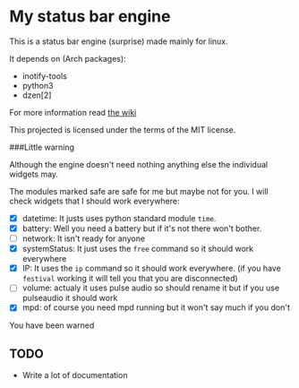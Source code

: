 My status bar engine
====================

This is a status bar engine (surprise) made mainly for linux.  

It depends on (Arch packages):
* inotify-tools
* python3
* dzen[2]

For more information read [the wiki](https://github.com/ludat/SB/wiki)

This projected is licensed under the terms of the MIT license.

###Little warning

Although the engine doesn't need nothing anything else the individual widgets may.

The modules marked safe are safe for me but maybe not for you. I will check widgets that I should work everywhere:  
- [x] datetime: It justs uses python standard module `time`.
- [x] battery: Well you need a battery but if it's not there won't bother.
- [ ] network: It isn't ready for anyone
- [x] systemStatus: It just uses the `free` command so it should work everywhere
- [x] IP: It uses the `ip` command so it should work everywhere. (if you have `festival` working it will tell you that you are disconnected)
- [ ] volume: actualy it uses pulse audio so should rename it but if you use pulseaudio it should work
- [x] mpd: of course you need mpd running but it won't say much if you don't

You have been warned

TODO
----

* Write a lot of documentation
